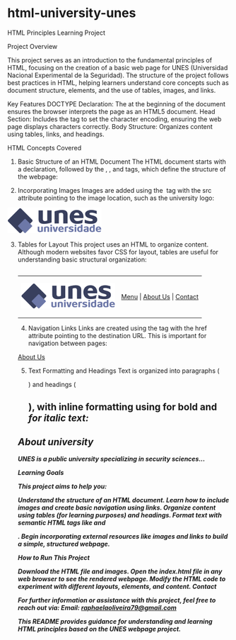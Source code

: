 # html-university-unes

HTML Principles Learning Project

Project Overview

This project serves as an introduction to the fundamental principles of HTML, focusing on the creation of a basic web page for UNES (Universidad Nacional Experimental de la Seguridad). The structure of the project follows best practices in HTML, helping learners understand core concepts such as document structure, elements, and the use of tables, images, and links.

Key Features
DOCTYPE Declaration: The <!doctype html> at the beginning of the document ensures the browser interprets the page as an HTML5 document.
Head Section: Includes the <meta charset="utf-8"> tag to set the character encoding, ensuring the web page displays characters correctly.
Body Structure: Organizes content using tables, links, and headings.

HTML Concepts Covered

1. Basic Structure of an HTML Document
The HTML document starts with a <!doctype html> declaration, followed by the <html>, <head>, and <body> tags, which define the structure of the webpage:

<!doctype html>
<html>
<head>
   <title>UNES</title>
   <meta charset="utf-8">
</head>
<body>
   <!-- Content goes here -->
</body>
</html>


2. Incorporating Images
Images are added using the <img> tag with the src attribute pointing to the image location, such as the university logo:

<img src="image/logo.png">

3. Tables for Layout
This project uses an HTML <table> to organize content. Although modern websites favor CSS for layout, tables are useful for understanding basic structural organization:

<table border="0" width="900" align="center">
   <tr>
      <td height="89"><img src="image/logo.png"></td>
      <td align="center">
         <a href="">Menu</a> | 
         <a href="about-us.html">About Us</a> | 
         <a href="contact.html">Contact</a>
      </td>
   </tr>
   <!-- More rows and cells here -->
</table>

4. Navigation Links
Links are created using the <a> tag with the href attribute pointing to the destination URL. This is important for navigation between pages:

<a href="about-us.html">About Us</a>

5. Text Formatting and Headings
Text is organized into paragraphs (<p>) and headings (<h2>), with inline formatting using <strong> for bold and <i> for italic text:

<h2>About university</h2>
<p>UNES is a public university specializing in security sciences...</p>

Learning Goals

This project aims to help you:

Understand the structure of an HTML document.
Learn how to include images and create basic navigation using links.
Organize content using tables (for learning purposes) and headings.
Format text with semantic HTML tags like <strong> and <p>.
Begin incorporating external resources like images and links to build a simple, structured webpage.

How to Run This Project

Download the HTML file and images.
Open the index.html file in any web browser to see the rendered webpage.
Modify the HTML code to experiment with different layouts, elements, and content.
Contact

For further information or assistance with this project, feel free to reach out via:
Email: raphaelaoliveira79@gmail.com

This README provides guidance for understanding and learning HTML principles based on the UNES webpage project.
